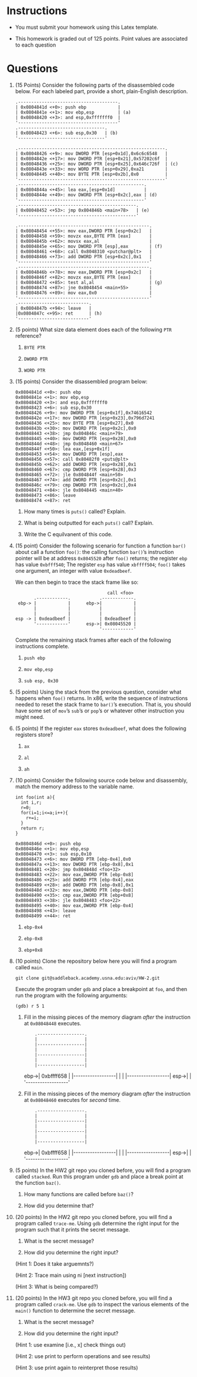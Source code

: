 Instructions
============

-   You must submit your homework using this Latex template.

-   This homework is graded out of 125 points. Point values are
    associated to each question

Questions
=========

1.  (15 Points) Consider the following parts of the disassembled code
    below. For each labeled part, provide a short, plain-English
    description.

        .--------------------------------------.
        | 0x0804841d <+0>: push ebp            |
        | 0x0804841e <+1>: mov ebp,esp         | (a)
        | 0x08048420 <+3>: and esp,0xfffffff0  |
        '--------------------------------------'
        .---------------------------------.
        | 0x08048423 <+6>: sub esp,0x30   | (b)
        '---------------------------------'

        .--------------------------------------------------------.
        | 0x08048426 <+9>: mov DWORD PTR [esp+0x1d],0x6c6c6548   |
        | 0x0804842e <+17>: mov DWORD PTR [esp+0x21],0x57202c6f  |
        | 0x08048436 <+25>: mov DWORD PTR [esp+0x25],0x646c726f  | (c)
        | 0x0804843e <+33>: mov WORD PTR [esp+0x29],0xa21        |
        | 0x08048445 <+40>: mov BYTE PTR [esp+0x2b],0x0          |
        '--------------------------------------------------------'
        .------------------------------------------------.
        | 0x0804844a <+45>: lea eax,[esp+0x1d]           |
        | 0x0804844e <+49>: mov DWORD PTR [esp+0x2c],eax | (d)
        '------------------------------------------------'
        .---------------------------------------------.
        | 0x08048452 <+53>: jmp 0x804846b <main+78>   | (e)
        '---------------------------------------------'

        .--------------------------------------------------.
        | 0x08048454 <+55>: mov eax,DWORD PTR [esp+0x2c]   |
        | 0x08048458 <+59>: movzx eax,BYTE PTR [eax]       |
        | 0x0804845b <+62>: movsx eax,al                   |
        | 0x0804845e <+65>: mov DWORD PTR [esp],eax        | (f)
        | 0x08048461 <+68>: call 0x8048310 <putchar@plt>   |
        | 0x08048466 <+73>: add DWORD PTR [esp+0x2c],0x1   |
        '--------------------------------------------------'
        .--------------------------------------------------.
        | 0x0804846b <+78>: mov eax,DWORD PTR [esp+0x2c]   |
        | 0x0804846f <+82>: movzx eax,BYTE PTR [eax]       |
        | 0x08048472 <+85>: test al,al                     | (g)
        | 0x08048474 <+87>: jne 0x8048454 <main+55>        |
        | 0x08048476 <+89>: mov eax,0x0                    |
        '--------------------------------------------------'
        .---------------------------.
        | 0x0804847b <+94>: leave   |
        |0x0804847c <+95>: ret      | (h)
        '---------------------------'

2.  (5 points) What size data element does each of the following `PTR`
    reference?

    1.  `BYTE PTR`

    2.  `DWORD PTR`

    3.  `WORD PTR`

3.  (15 points) Consider the disassembled program below:

        0x0804841d <+0>: push ebp
        0x0804841e <+1>: mov ebp,esp
        0x08048420 <+3>: and esp,0xfffffff0
        0x08048423 <+6>: sub esp,0x30
        0x08048426 <+9>: mov DWORD PTR [esp+0x1f],0x74616542
        0x0804842e <+17>: mov DWORD PTR [esp+0x23],0x796d7241
        0x08048436 <+25>: mov BYTE PTR [esp+0x27],0x0
        0x0804843b <+30>: mov DWORD PTR [esp+0x2c],0x0
        0x08048443 <+38>: jmp 0x804846c <main+79>
        0x08048445 <+40>: mov DWORD PTR [esp+0x28],0x0
        0x0804844d <+48>: jmp 0x8048460 <main+67>
        0x0804844f <+50>: lea eax,[esp+0x1f]
        0x08048453 <+54>: mov DWORD PTR [esp],eax
        0x08048456 <+57>: call 0x80482f0 <puts@plt>
        0x0804845b <+62>: add DWORD PTR [esp+0x28],0x1
        0x08048460 <+67>: cmp DWORD PTR [esp+0x28],0x3
        0x08048465 <+72>: jle 0x804844f <main+50>
        0x08048467 <+74>: add DWORD PTR [esp+0x2c],0x1
        0x0804846c <+79>: cmp DWORD PTR [esp+0x2c],0x4
        0x08048471 <+84>: jle 0x8048445 <main+40>
        0x08048473 <+86>: leave
        0x08048474 <+87>: ret 

    1.   How many times is `puts()` called? Explain.

    2.   What is being outputted for each `puts()` call? Explain.

    3.  Write the C equilvanent of this code.

4.  (15 point) Consider the following scenario for function a function
    `bar()` about call a function `foo()`: the calling function
    `bar()`’s instruction pointer will be at address `0x8045520` after
    `foo()` returns; the register `ebp` has value `0xbfff540`; The
    register `esp` has value `xbffff504`; `foo()` takes one argument, an
    integer with value `0xdeadbeef`.

    We can then begin to trace the stack frame like so:

                                           call <foo>
               .------------.           .------------.           
         ebp-> |            |      ebp->|            |
               |            |           |            |
               |            |           |            |
        esp -> | 0xdeadbeef |           | 0xdeadbeef |
               '------------'      esp->| 0x08045520 |
                                        '------------'

    Complete the remaining stack frames after each of the following
    instructions complete.

    1.  `push ebp`

    2.   `mov ebp,esp`

    3.  `sub esp, 0x30`

5.  (5 points) Using the stack from the previous question, consider what
    happens when `foo()` returns. In x86, write the sequence of
    instructions needed to reset the stack frame to `bar()`’s execution.
    That is, you should have some set of `mov`’s `sub`’s or `pop`’s or
    whatever other instruction you might need.

6.  (5 points) If the register `eax` stores `0xdeadbeef`, what does the
    following registers store?

    1.   `ax`

    2.  `al`

    3.   `ah`

7.  (10 points) Consider the following source code below and
    disassembly, match the memory address to the variable name.

        int foo(int a){
          int i,r;
          r=0;
          for(i=1;i<=a;i++){
            r+=i;
          }
          return r;
        }

        0x0804846d <+0>: push ebp
        0x0804846e <+1>: mov ebp,esp
        0x08048470 <+3>: sub esp,0x10
        0x08048473 <+6>: mov DWORD PTR [ebp-0x4],0x0
        0x0804847a <+13>: mov DWORD PTR [ebp-0x8],0x1
        0x08048481 <+20>: jmp 0x804848d <foo+32>
        0x08048483 <+22>: mov eax,DWORD PTR [ebp-0x8]
        0x08048486 <+25>: add DWORD PTR [ebp-0x4],eax
        0x08048489 <+28>: add DWORD PTR [ebp-0x8],0x1
        0x0804848d <+32>: mov eax,DWORD PTR [ebp-0x8]
        0x08048490 <+35>: cmp eax,DWORD PTR [ebp+0x8]
        0x08048493 <+38>: jle 0x8048483 <foo+22>
        0x08048495 <+40>: mov eax,DWORD PTR [ebp-0x4]
        0x08048498 <+43>: leave
        0x08048499 <+44>: ret 

    1.   `ebp-0x4`

    2.  `ebp-0x8`

    3.  `ebp+0x8`

8.  (10 points) Clone the repository below here you will find a program
    called `main`.

        git clone git@saddleback.academy.usna.edu:aviv/HW-2.git

    Execute the program under `gdb` and place a breakpoint at `foo`, and
    then run the program with the following arguments:

        (gdb) r 5 1

    1.   Fill in the missing pieces of the memory diagram *after* the
        instruction at `0x08048448` executes.

                 .------------------.
                 |                  |
                 |------------------|
                 |                  |
                 |------------------|
                 |                  |
                 |------------------|
            ebp->|    0xbffff658    |
                 |------------------|
                 |                  | 
                 |------------------|
            esp->|                  |
                 '------------------'

    2.   Fill in the missing pieces of the memory diagram *after* the
        instruction at `0x08048460` executes for *second* time.

                 .------------------.
                 |                  |
                 |------------------|
                 |                  |
                 |------------------|
                 |                  |
                 |------------------|
            ebp->|    0xbffff658    |
                 |------------------|
                 |                  | 
                 |------------------|
            esp->|                  |
                 '------------------'

9.  (5 points) In the HW2 git repo you cloned before, you will find a
    program called `stacked`. Run this program under `gdb` and place a
    break point at the function `baz()`.

    1.  How many functions are called before `baz()`?

    2.  How did you determine that?

10. (20 points) In the HW2 git repo you cloned before, you will find a
    program called `trace-me`. Using `gdb` determine the right input for
    the program such that it prints the secret message.

    1.   What is the secret message?

    2.   How did you determine the right input?

    (Hint 1: Does it take arguemnts?)

    (Hint 2: Trace main using ni [next instruction])

    (Hint 3: What is being compared?)

11. (20 points) In the HW3 git repo you cloned before, you will find a
    program called `crack-me`. Use `gdb` to inspect the various elements
    of the `main()` function to determine the secret message.

    1.   What is the secret message?

    2.   How did you determine the right input?

    (Hint 1: use examine [i.e., x] check things out)

    (Hint 2: use print to perform operations and see results)

    (Hint 3: use print again to reinterpret those results)


